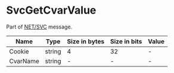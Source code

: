 # SvcGetCvarValue

Part of [NET/SVC](../netsvc.md) message.

| Name | Type | Size in bytes | Size in bits | Value |
| --- | --- | --- | --- | --- |
| Cookie | string | 4 | 32 | - |
| CvarName | string | - | - | - |
